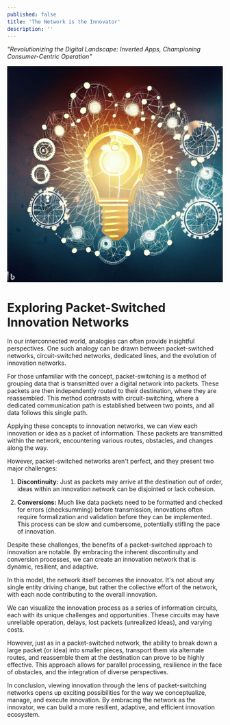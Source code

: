 ```yaml
---
published: false
title: 'The Network is the Innovator'
description: ''
---
```


_"Revolutionizing the Digital Landscape: Inverted Apps, Championing Consumer-Centric Operation"_

![bing: an image depicting the network as the innovator, with the network looking like a dreamcatcher, and the innovator represented by cogs and lightbulbs](assets/2023-05-23-network-innovator.jpeg)

<!--truncate-->


# Exploring Packet-Switched Innovation Networks

In our interconnected world, analogies can often provide insightful perspectives. One such analogy can be drawn between packet-switched networks, circuit-switched networks, dedicated lines, and the evolution of innovation networks.

For those unfamiliar with the concept, packet-switching is a method of grouping data that is transmitted over a digital network into packets. These packets are then independently routed to their destination, where they are reassembled. This method contrasts with circuit-switching, where a dedicated communication path is established between two points, and all data follows this single path. 

Applying these concepts to innovation networks, we can view each innovation or idea as a packet of information. These packets are transmitted within the network, encountering various routes, obstacles, and changes along the way. 

However, packet-switched networks aren't perfect, and they present two major challenges:

1. **Discontinuity:** Just as packets may arrive at the destination out of order, ideas within an innovation network can be disjointed or lack cohesion. 

2. **Conversions:** Much like data packets need to be formatted and checked for errors (checksumming) before transmission, innovations often require formalization and validation before they can be implemented. This process can be slow and cumbersome, potentially stifling the pace of innovation.

Despite these challenges, the benefits of a packet-switched approach to innovation are notable. By embracing the inherent discontinuity and conversion processes, we can create an innovation network that is dynamic, resilient, and adaptive. 

In this model, the network itself becomes the innovator. It's not about any single entity driving change, but rather the collective effort of the network, with each node contributing to the overall innovation.

We can visualize the innovation process as a series of information circuits, each with its unique challenges and opportunities. These circuits may have unreliable operation, delays, lost packets (unrealized ideas), and varying costs. 

However, just as in a packet-switched network, the ability to break down a large packet (or idea) into smaller pieces, transport them via alternate routes, and reassemble them at the destination can prove to be highly effective. This approach allows for parallel processing, resilience in the face of obstacles, and the integration of diverse perspectives.

In conclusion, viewing innovation through the lens of packet-switching networks opens up exciting possibilities for the way we conceptualize, manage, and execute innovation. By embracing the network as the innovator, we can build a more resilient, adaptive, and efficient innovation ecosystem.
